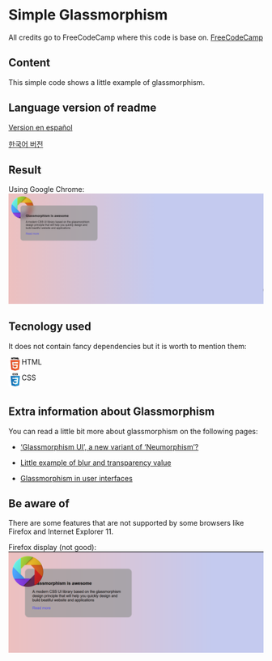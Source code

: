 # Simple Glassmorphism 
All credits go to FreeCodeCamp where this code is base on. 
[FreeCodeCamp](https://www.freecodecamp.org/news/glassmorphism-design-effect-with-html-css/)

## Content 
This simple code shows a little example of glassmorphism.

## Language version of readme
[Version en español](https://github.com/AltoSolid/simple-glassmorphism/blob/main/README-es.md)

[한국어 버전](https://github.com/AltoSolid/simple-glassmorphism/blob/main/README-ko.md)


## Result
Using Google Chrome:<br>
![Chrome result](https://github.com/AltoSolid/simple-glassmorphism/blob/main/Images/result-chrome.png)

## Tecnology used
It does not contain fancy dependencies but it is worth to mention them:

<img align="left" alt="Linux" width="26px" src="https://raw.githubusercontent.com/github/explore/80688e429a7d4ef2fca1e82350fe8e3517d3494d/topics/html/html.png">    HTML 

<img align="left" alt="Linux" width="26px" src="https://raw.githubusercontent.com/github/explore/80688e429a7d4ef2fca1e82350fe8e3517d3494d/topics/css/css.png">   
CSS<br><br>

## Extra information about Glassmorphism
You can read a little bit more about glassmorphism on the following pages:

- [‘Glassmorphism UI’, a new variant of ‘Neumorphism’?](https://www.breakfreegraphics.com/design-blog/glassmorphism-ui-a-new-variant-of-neumorphism/)

- [Little example of blur and transparency value](https://glassmorphism.com/)

- [Glassmorphism in user interfaces](https://uxdesign.cc/glassmorphism-in-user-interfaces-1f39bb1308c9)

## Be aware of
There are some features that are not supported by some browsers like Firefox and Internet Explorer 11. 

Firefox display (not good): <br>
![Firefox result](https://github.com/AltoSolid/simple-glassmorphism/blob/main/Images/result-firefox.png)